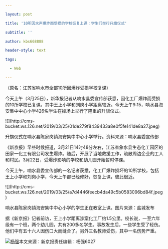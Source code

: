 ---
layout: post
title: '10所因水声爆炸而受损的学校恢复上课：学生们举行升旗仪式'
subtitle: ''
author: kbs668888
header-style: text
tags:
  - Web
---
（原名：江苏省响水市全部10所因爆炸受损学校复课）

今天上午（3月25日），新华报记者从响水县委宣传部获悉，因化工厂爆炸而受损的10所学校已复课，其中王上小学和刘岗小学距离较近。今天上午9:15，响水县海安集中中心小学426名学生在操场上举行了隆重的升旗仪式。

![](http://cms-
bucket.ws.126.net/2019/03/25/01de279f8439433a8e0f5fe141de8a27.jpeg)

升旗仪式在响水县陈家岗镇海安集中中心小学举行。资料来源：响水县委宣传部

《新京报》早些时候报道，3月21日14时48分左右，江苏省象水县生态化工园区的田家一化工有限公司发生爆炸。随后，开展了当地救援工作，疏散周边企业的工人和村民。3月22日，受爆炸影响的学校和幼儿园开始暂时停课。

今天上午，响水县委宣传部的一名记者获悉，化工厂爆炸损坏的10所学校，包括王上小学和刘岗小学，今天上午都已经修好，恢复上课，彼此很近。

![](http://cms-
bucket.ws.126.net/2019/03/25/a7d4446feecb4da49c5b0583096bd84f.jpeg)

响水县陈家岗镇海安集中中心小学的学生正在教室上课。图片来源：盐城发布

据《新京报》记者前访，王上小学距离涉案化工厂约1.5公里。校长说，一至六年级有一个班，两个幼儿园，共有200多名学生。事故发生后，一些学生受了轻伤。他们中有五十六人因伤口大而缝合了。另外三名教师受伤，其中一名伤势严重。

[![杨强](http://static.ws.126.net/cnews/css13/img/end_news.png)](https://news.163.com/)本文来源：新京报责任编辑：杨强6027

